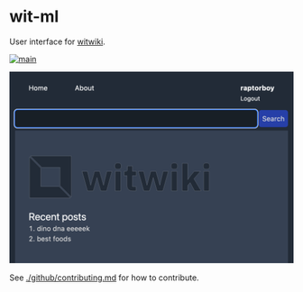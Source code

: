# wit-ml

User interface for [witwiki](https://github.com/cdaringe/witwiki).

[![main](https://github.com/cdaringe/wit-ml/actions/workflows/main.yaml/badge.svg)](https://github.com/cdaringe/wit-ml/actions/workflows/main.yaml)

![witwiki preview](./img/snap.png)

See [./github/contributing.md](.github/contributing.md) for how to contribute.
